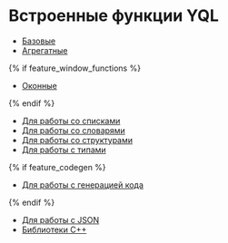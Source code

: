 
# Встроенные функции YQL

- [Базовые](basic.md)
- [Агрегатные](aggregation.md)

{% if feature_window_functions %}

- [Оконные](window.md)

{% endif %}

- [Для работы со списками](list.md)
- [Для работы со словарями](dict.md)
- [Для работы со структурами](struct.md)
- [Для работы с типами](types.md)

{% if feature_codegen %}

- [Для работы с генерацией кода](codegen.md)

{% endif %}

- [Для работы с JSON](json.md)
- [Библиотеки C++](../udf/list/index.md)

